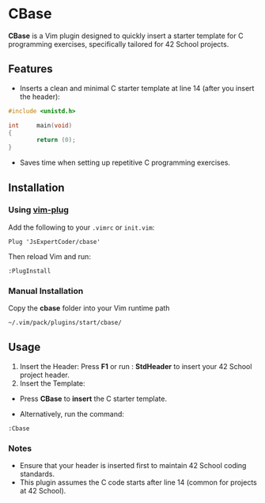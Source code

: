 # CBase

**CBase** is a Vim plugin designed to quickly insert a starter template for C programming exercises, specifically tailored for 42 School projects.

## Features
- Inserts a clean and minimal C starter template at line 14 (after you insert the header):
```c
#include <unistd.h>

int     main(void)
{
        return (0);
}
```
- Saves time when setting up repetitive C programming exercises.

## Installation

### Using [vim-plug](https://github.com/junegunn/vim-plug)
Add the following to your `.vimrc` or `init.vim`:
```vim
Plug 'JsExpertCoder/cbase'
```
Then reload Vim and run:
```vim
:PlugInstall
```
### Manual Installation

Copy the **cbase** folder into your Vim runtime path

```bash
~/.vim/pack/plugins/start/cbase/
```
## Usage

1. Insert the Header:
 Press **F1** or run : **StdHeader** to insert your 42 School project header.
2. Insert the Template:

- Press **CBase** to **insert** the C starter template.

- Alternatively, run the command:
```vim
:Cbase
```
### Notes
- Ensure that your header is inserted first to maintain 42 School coding standards.
- This plugin assumes the C code starts after line 14 (common for projects at 42 School).
